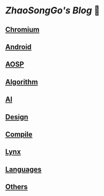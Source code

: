 # <b><i>ZhaoSongGo's Blog </i></b>:ant:

## [Chromium](chromium/)
## [Android](android/)
## [AOSP](aosp/)
## [Algorithm](algorithm/)
## [AI](ai/)
## [Design](arc/)
## [Compile](compile/)
## [Lynx](lynx/)
## [Languages](languages/)
## [Others](others/)
